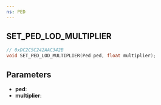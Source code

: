 ```yaml
---
ns: PED
---
```

## SET_PED_LOD_MULTIPLIER

```c
// 0xDC2C5C242AAC342B
void SET_PED_LOD_MULTIPLIER(Ped ped, float multiplier);
```

## Parameters
* **ped**:
* **multiplier**:
